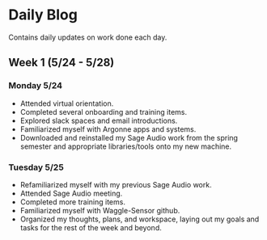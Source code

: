# Daily Blog
Contains daily updates on work done each day.

## Week 1 (5/24 - 5/28)

### Monday 5/24
- Attended virtual orientation.
- Completed several onboarding and training items.
- Explored slack spaces and email introductions.
- Familiarized myself with Argonne apps and systems.
- Downloaded and reinstalled my Sage Audio work from the spring semester and appropriate libraries/tools onto my new machine.

### Tuesday 5/25
- Refamiliarized myself with my previous Sage Audio work.
- Attended Sage Audio meeting.
- Completed more training items.
- Familiarized myself with Waggle-Sensor github.
- Organized my thoughts, plans, and workspace, laying out my goals and tasks for the rest of the week and beyond.
